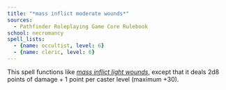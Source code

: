 ```yaml
---
title: "*mass inflict moderate wounds*"
sources:
  - Pathfinder Roleplaying Game Core Rulebook
school: necromancy
spell_lists:
  - {name: occultist, level: 6}
  - {name: cleric, level: 6}
---
```


This spell functions like [*mass inflict light wounds*](/spells/mass-inflict-light-wounds/), except that it deals 2d8 points of damage + 1 point per caster level (maximum +30).

